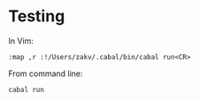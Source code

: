 # Testing

In Vim:
```
:map ,r :!/Users/zakv/.cabal/bin/cabal run<CR>
```

From command line:
```
cabal run
```

